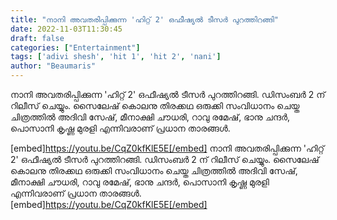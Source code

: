 ```yaml
---
title: "നാനി അവതരിപ്പിക്കുന്ന 'ഹിറ്റ് 2' ഒഫീഷ്യൽ ടീസർ പുറത്തിറങ്ങി"
date: 2022-11-03T11:30:45
draft: false
categories: ["Entertainment"]
tags: ['adivi shesh', 'hit 1', 'hit 2', 'nani']
author: "Beaumaris"
---
```


നാനി അവതരിപ്പിക്കുന്ന 'ഹിറ്റ് 2' ഒഫീഷ്യൽ ടീസർ പുറത്തിറങ്ങി. ഡിസംബർ 2 ന് റിലീസ് ചെയ്യും. സൈലേഷ് കൊലനു തിരക്കഥ ഒരുക്കി സംവിധാനം ചെയ്ത ചിത്രത്തിൽ അദിവി സേഷ്, മീനാക്ഷി ചൗധരി, റാവു രമേഷ്, ഭാനു ചന്ദർ, പൊസാനി കൃഷ്ണ മുരളി എന്നിവരാണ് പ്രധാന താരങ്ങൾ.

[embed]https://youtu.be/CqZ0kfKlE5E[/embed]
നാനി അവതരിപ്പിക്കുന്ന 'ഹിറ്റ് 2' ഒഫീഷ്യൽ ടീസർ പുറത്തിറങ്ങി. ഡിസംബർ 2 ന് റിലീസ് ചെയ്യും. സൈലേഷ് കൊലനു തിരക്കഥ ഒരുക്കി സംവിധാനം ചെയ്ത ചിത്രത്തിൽ അദിവി സേഷ്, മീനാക്ഷി ചൗധരി, റാവു രമേഷ്, ഭാനു ചന്ദർ, പൊസാനി കൃഷ്ണ മുരളി എന്നിവരാണ് പ്രധാന താരങ്ങൾ. [embed]https://youtu.be/CqZ0kfKlE5E[/embed]
